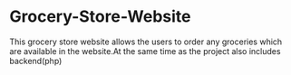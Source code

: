 # Grocery-Store-Website
   This grocery store website allows the users to order any groceries which are available in the website.At the same time as the project also includes backend(php)
